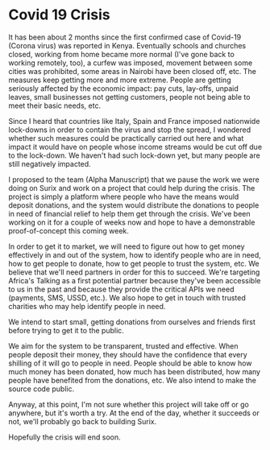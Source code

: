 # Covid 19 Crisis

It has been about 2 months since the first confirmed case of Covid-19 (Corona virus) was reported in Kenya. Eventually schools and churches closed, working from home became more normal (I've gone back to working remotely, too), a curfew was imposed, movement between some cities was prohibited, some areas in Nairobi have been closed off, etc. The measures keep getting more and more extreme. People are getting seriously affected by the economic impact: pay cuts, lay-offs, unpaid leaves, small businesses not getting customers, people not being able to meet their basic needs, etc.

Since I heard that countries like Italy, Spain and France imposed nationwide lock-downs in order to contain the virus and stop the spread, I wondered whether such measures could be practically carried out here and what impact it would have on people whose income streams would be cut off due to the lock-down. We haven't had such lock-down yet, but many people are still negatively impacted.

I proposed to the team (Alpha Manuscript) that we pause the work we were doing on Surix and work on a project that could help during the crisis. The project is simply a platform where people who have the means would deposit donations, and the system would distribute the donations to people in need of financial relief to help them get through the crisis. We've been working on it for a couple of weeks now and hope to have a demonstrable proof-of-concept this coming week.

In order to get it to market, we will need to figure out how to get money effectively in and out of the system, how to identify people who are in need, how to get people to donate, how to get people to trust the system, etc. We believe that we'll need partners in order for this to succeed. We're targeting Africa's Talking as a first potential partner because they've been accessible to us in the past and because they provide the critical APIs we need (payments, SMS, USSD, etc.). We also hope to get in touch with trusted charities who may help identify people in need.

We intend to start small, getting donations from ourselves and friends first before trying to get it to the public.

We aim for the system to be transparent, trusted and effective. When people deposit their money, they should have the confidence that every shilling of it will go to people in need. People should be able to know how much money has been donated, how much has been distributed, how many people have benefited from the donations, etc. We also intend to make the source code public.

Anyway, at this point, I'm not sure whether this project will take off or go anywhere, but it's worth a try. At the end of the day, whether it succeeds or not, we'll probably go back to building Surix.

Hopefully the crisis will end soon.
